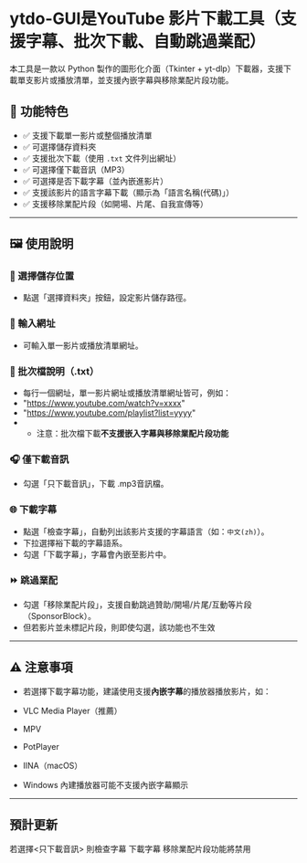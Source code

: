 # ytdo-GUI是YouTube 影片下載工具（支援字幕、批次下載、自動跳過業配）

本工具是一款以 Python 製作的圖形化介面（Tkinter + yt-dlp）下載器，支援下載單支影片或播放清單，並支援內嵌字幕與移除業配片段功能。

## 📌 功能特色

- ✅ 支援下載單一影片或整個播放清單
- ✅ 可選擇儲存資料夾
- ✅ 支援批次下載（使用 `.txt` 文件列出網址） 
- ✅ 可選擇僅下載音訊（MP3）
- ✅ 可選擇是否下載字幕（並內嵌進影片）
- ✅ 支援該影片的語言字幕下載（顯示為「語言名稱(代碼)」）
- ✅ 支援移除業配片段（如開場、片尾、自我宣傳等）

---

## 🖼️ 使用說明

### 📁 選擇儲存位置
- 點選「選擇資料夾」按鈕，設定影片儲存路徑。

### 🔗 輸入網址
- 可輸入單一影片或播放清單網址。

### 📁 批次檔說明（.txt）
- 每行一個網址，單一影片網址或播放清單網址皆可，例如：
- "https://www.youtube.com/watch?v=xxxx"
- "https://www.youtube.com/playlist?list=yyyy"
- - 注意：批次檔下載**不支援嵌入字幕與移除業配片段功能**

### 🎧 僅下載音訊
- 勾選「只下載音訊」，下載 .mp3音訊檔。

### 🌐 下載字幕
- 點選「檢查字幕」，自動列出該影片支援的字幕語言（如：`中文(zh)`）。
- 下拉選擇裕下載的字幕語系。
- 勾選「下載字幕」，字幕會內嵌至影片中。

### ⏩ 跳過業配
- 勾選「移除業配片段」，支援自動跳過贊助/開場/片尾/互動等片段（SponsorBlock）。
- 但若影片並未標記片段，則即使勾選，該功能也不生效
---



## ⚠️ 注意事項

- 若選擇下載字幕功能，建議使用支援**內嵌字幕**的播放器播放影片，如：
- VLC Media Player（推薦）
- MPV
- PotPlayer
- IINA（macOS）

- Windows 內建播放器可能不支援內嵌字幕顯示
---


## 預計更新
若選擇<只下載音訊>
則檢查字幕 下載字幕 移除業配片段功能將禁用
